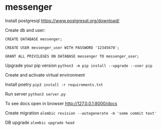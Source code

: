# messenger

Install postgresql https://www.postgresql.org/download/

Create db and user:

`CREATE DATABASE messenger;`

`CREATE USER messenger_user WITH PASSWORD '12345678';`

`GRANT ALL PRIVILEGES ON DATABASE messenger TO messenger_user;`

Upgrade your pip version `python3 -m pip install --upgrade --user pip`

Create and activate virtual environment

Install poetry `pip3 install -r requirements.txt`

Run server `python3 server.py`

To see docs open in browser http://127.0.0.1:8000/docs

Create migration `alembic revision --autogenerate -m 'some commit text'`

DB upgrade `alembic upgrade head`